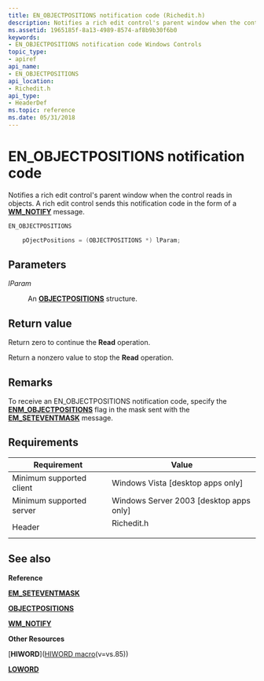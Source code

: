 ```yaml
---
title: EN_OBJECTPOSITIONS notification code (Richedit.h)
description: Notifies a rich edit control's parent window when the control reads in objects. A rich edit control sends this notification code in the form of a WM\_NOTIFY message.
ms.assetid: 1965185f-8a13-4989-8574-af8b9b30f6b0
keywords:
- EN_OBJECTPOSITIONS notification code Windows Controls
topic_type:
- apiref
api_name:
- EN_OBJECTPOSITIONS
api_location:
- Richedit.h
api_type:
- HeaderDef
ms.topic: reference
ms.date: 05/31/2018
---
```


# EN\_OBJECTPOSITIONS notification code

Notifies a rich edit control's parent window when the control reads in objects. A rich edit control sends this notification code in the form of a [**WM\_NOTIFY**](wm-notify.md) message.


```C++
EN_OBJECTPOSITIONS

    pOjectPositions = (OBJECTPOSITIONS *) lParam; 
```



## Parameters

<dl> <dt>

*lParam* 
</dt> <dd>

An [**OBJECTPOSITIONS**](/windows/desktop/api/Richedit/ns-richedit-objectpositions) structure.

</dd> </dl>

## Return value

Return zero to continue the **Read** operation.

Return a nonzero value to stop the **Read** operation.

## Remarks

To receive an EN\_OBJECTPOSITIONS notification code, specify the [**ENM\_OBJECTPOSITIONS**](rich-edit-control-event-mask-flags.md) flag in the mask sent with the [**EM\_SETEVENTMASK**](em-seteventmask.md) message.

## Requirements



| Requirement | Value |
|-------------------------------------|---------------------------------------------------------------------------------------|
| Minimum supported client<br/> | Windows Vista \[desktop apps only\]<br/>                                        |
| Minimum supported server<br/> | Windows Server 2003 \[desktop apps only\]<br/>                                  |
| Header<br/>                   | <dl> <dt>Richedit.h</dt> </dl> |



## See also

<dl> <dt>

**Reference**
</dt> <dt>

[**EM\_SETEVENTMASK**](em-seteventmask.md)
</dt> <dt>

[**OBJECTPOSITIONS**](/windows/desktop/api/Richedit/ns-richedit-objectpositions)
</dt> <dt>

[**WM\_NOTIFY**](wm-notify.md)
</dt> <dt>

**Other Resources**
</dt> <dt>

[**HIWORD**]([HIWORD macro](../winmsg/hiword.md)(v=vs.85))
</dt> <dt>

[**LOWORD**](/previous-versions/windows/desktop/legacy/ms632659(v=vs.85))
</dt> </dl>

 

